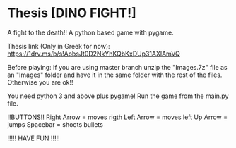 # Thesis [DINO FIGHT!]
A fight to the death!!
A python based game with pygame.

Thesis link (Only in Greek for now): https://1drv.ms/b/s!AobsJt0D2NkYhKQbKxDUp31AXlAmVQ

Before playing:
If you are using master branch unzip the "Images.7z" file as an "Images" folder and have it in the same folder with the rest of the files.
Otherwise you are ok!!

You need python 3 and above plus pygame! Run the game from the main.py file.

!!BUTTONS!!
Right Arrow = moves rigth
Left Arrow = moves left
Up Arrow = jumps
Spacebar = shoots bullets

!!!!! HAVE FUN !!!!!
